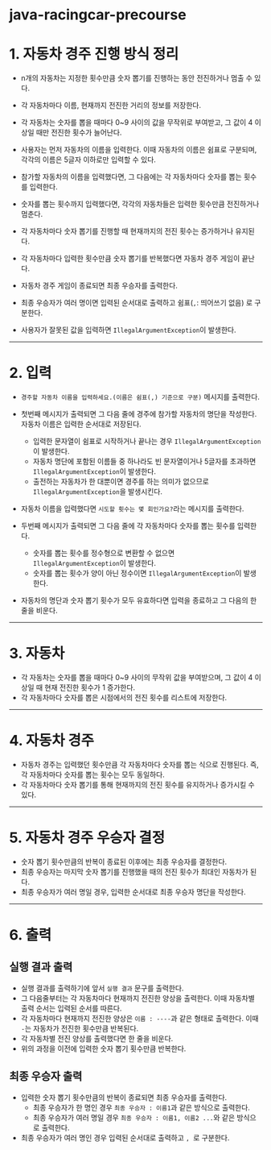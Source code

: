 # java-racingcar-precourse

# 1. 자동차 경주 진행 방식 정리

* n개의 자동차는 지정한 횟수만큼 숫자 뽑기를 진행하는 동안 전진하거나 멈출 수 있다.
* 각 자동차마다 이름, 현재까지 전진한 거리의 정보를 저장한다.
* 각 자동차는 숫자를 뽑을 때마다 0~9 사이의 값을 무작위로 부여받고, 그 값이 4 이상일 때만 전진한 횟수가 늘어난다.

* 사용자는 먼저 자동차의 이름을 입력한다. 이때 자동차의 이름은 쉼표로 구분되며, 각각의 이름은 5글자 이하로만 입력할 수 있다.
* 참가할 자동차의 이름을 입력했다면, 그 다음에는 각 자동차마다 숫자를 뽑는 횟수를 입력한다.
* 숫자를 뽑는 횟수까지 입력했다면, 각각의 자동차들은 입력한 횟수만큼 전진하거나 멈춘다.
* 각 자동차마다 숫자 뽑기를 진행할 때 현재까지의 전진 횟수는 증가하거나 유지된다.

* 각 자동차마다 입력한 횟수만큼 숫자 뽑기를 반복했다면 자동차 경주 게임이 끝난다.
* 자동차 경주 게임이 종료되면 최종 우승자를 출력한다.
* 최종 우승자가 여러 명이면 입력된 순서대로 출력하고 쉼표(`,`: 띄어쓰기 없음) 로 구분한다.
* 사용자가 잘못된 값을 입력하면 `IllegalArgumentException`이 발생한다.

---

# 2. 입력

* `경주할 자동차 이름을 입력하세요.(이름은 쉼표(,) 기준으로 구분)` 메시지를 출력한다.
* 첫번째 메시지가 출력되면 그 다음 줄에 경주에 참가할 자동차의 명단을 작성한다. 자동차 이름은 입력한 순서대로 저장된다.
  - 입력한 문자열이 쉼표로 시작하거나 끝나는 경우 `IllegalArgumentException`이 발생한다.
  - 자동차 명단에 포함된 이름들 중 하나라도 빈 문자열이거나 5글자를 초과하면 `IllegalArgumentException`이 발생한다.
  - 출전하는 자동차가 한 대뿐이면 경주를 하는 의미가 없으므로 `IllegalArgumentException`을 발생시킨다.

* 자동차 이름을 입력했다면 `시도할 횟수는 몇 회인가요?`라는 메시지를 출력한다.
* 두번째 메시지가 출력되면 그 다음 줄에 각 자동차마다 숫자를 뽑는 횟수를 입력한다.
  - 숫자를 뽑는 횟수를 정수형으로 변환할 수 없으면 `IllegalArgumentException`이 발생한다.
  - 숫자를 뽑는 횟수가 양이 아닌 정수이면 `IllegalArgumentException`이 발생한다.

* 자동차의 명단과 숫자 뽑기 횟수가 모두 유효하다면 입력을 종료하고 그 다음의 한 줄을 비운다.

---

# 3. 자동차

* 각 자동차는 숫자를 뽑을 때마다 0~9 사이의 무작위 값을 부여받으며, 그 값이 4 이상일 때 현재 전진한 횟수가 1 증가한다.
* 각 자동차마다 숫자를 뽑은 시점에서의 전진 횟수를 리스트에 저장한다.

---

# 4. 자동차 경주

* 자동차 경주는 입력했던 횟수만큼 각 자동차마다 숫자를 뽑는 식으로 진행된다. 즉, 각 자동차마다 숫자를 뽑는 횟수는 모두 동일하다.
* 각 자동차마다 숫자 뽑기를 통해 현재까지의 전진 횟수를 유지하거나 증가시킬 수 있다.

---

# 5. 자동차 경주 우승자 결정

* 숫자 뽑기 횟수만큼의 반복이 종료된 이후에는 최종 우승자를 결정한다.
* 최종 우승자는 마지막 숫자 뽑기를 진행했을 때의 전진 횟수가 최대인 자동차가 된다.
* 최종 우승자가 여러 명일 경우, 입력한 순서대로 최종 우승자 명단을 작성한다.

---

# 6. 출력

## 실행 결과 출력

* 실행 결과를 출력하기에 앞서 `실행 결과` 문구를 출력한다.
* 그 다음줄부터는 각 자동차마다 현재까지 전진한 양상을 출력한다. 이때 자동차별 출력 순서는 입력된 순서를 따른다.
* 각 자동차마다 현재까지 전진한 양상은 `이름 : ----`과 같은 형태로 출력한다. 이때 `-`는 자동차가 전진한 횟수만큼 반복된다.
* 각 자동차별 전진 양상를 출력했다면 한 줄을 비운다.
* 위의 과정을 이전에 입력한 숫자 뽑기 횟수만큼 반복한다.

## 최종 우승자 출력

* 입력한 숫자 뽑기 횟수만큼의 반복이 종료되면 최종 우승자를 출력한다. 
  - 최종 우승자가 한 명인 경우 `최종 우승자 : 이름1`과 같은 방식으로 출력한다.
  - 최종 우승자가 여러 명일 경우 `최종 우승자 : 이름1, 이름2 ...`와 같은 방식으로 출력한다.
* 최종 우승자가 여러 명인 경우 입력된 순서대로 출력하고 `, `로 구분한다.